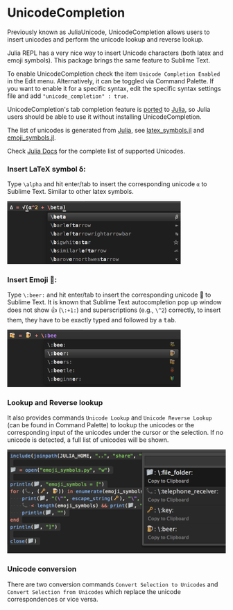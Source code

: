 # UnicodeCompletion

Previously known as JuliaUnicode, UnicodeCompletion allows users to insert
unicodes and perform the unicode lookup and reverse lookup.

Julia REPL has a very nice way to insert Unicode characters (both latex and emoji symbols). This package brings the same feature to Sublime Text. 

To enable UnicodeCompletion check the item `Unicode Completion Enabled` in the
Edit menu. Alternatively, it can be toggled via Command Palette. If you want
to enable it for a specific syntax, edit the specific syntax settings file and
add `"unicode_completion" : true`. 

UnicodeCompletion's tab completion feature is [ported](https://github.com/JuliaEditorSupport/Julia-sublime/pull/20)
to [Julia](https://github.com/JuliaEditorSupport/Julia-sublime), so Julia users
should be able to use it without installing UnicodeCompletion.

The list of unicodes is generated from
[Julia](https://github.com/JuliaLang/julia/), see [latex_symbols.jl](latex_symbols.jl) and [emoji_symbols.jl](emoji_symbols.jl). 

Check [Julia Docs](http://docs.julialang.org/en/latest/manual/unicode-input/) for the complete list of supported Unicodes.

### Insert LaTeX symbol δ:

Type `\alpha` and hit enter/tab to insert the corresponding unicode `α` to Sublime Text. Similar to other latex symbols.

<img width="400px" src="latex.png"/>

### Insert Emoji 🍺:

Type `\:beer:` and hit enter/tab to insert the corresponding unicode 🍺 to Sublime Text. 
It is known that Sublime Text autocompletion pop up window does not show 👍 (`\:+1:`) and superscriptions (e.g., `\^2`) correctly, to insert them, they have to be exactly typed and followed by a <kbd>tab</kbd>.

<img width="400px" src="beers.png"/>

### Lookup and Reverse lookup

It also provides commands `Unicode Lookup` and `Unicode Reverse Lookup` (can be found in Command Palette) to lookup the unicodes or the corresponding input of the unicodes under the cursor or the selection. If no unicode is detected, a full list of unicodes will be shown.

<img width="600px" src="reverse.png"/>

### Unicode conversion

There are two conversion commands `Convert Selection to Unicodes` and `Convert Selection from Unicodes` which replace the unicode correspondences or vice versa.
